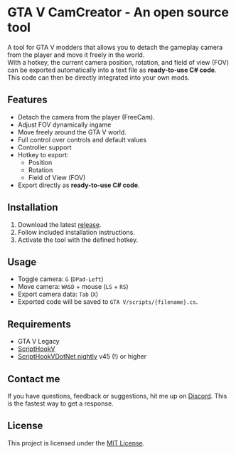 # GTA V CamCreator - An open source tool

A tool for GTA V modders that allows you to detach the gameplay camera from the player and move it freely in the world.  
With a hotkey, the current camera position, rotation, and field of view (FOV) can be exported automatically into a text file as **ready-to-use C# code**.  
This code can then be directly integrated into your own mods.

## Features
- Detach the camera from the player (FreeCam).
- Adjust FOV dynamically ingame
- Move freely around the GTA V world.
- Full control over controls and default values
- Controller support
- Hotkey to export:
  - Position
  - Rotation
  - Field of View (FOV)
- Export directly as **ready-to-use C# code**.

## Installation
1. Download the latest [release](https://github.com/yourname/gta-v-freecam-tool/releases).
2. Follow included installation instructions.
3. Activate the tool with the defined hotkey.

## Usage
- Toggle camera: `G` (`DPad-Left`) 
- Move camera: `WASD` + mouse (`LS` + `RS`)
- Export camera data: `Tab` (`X`)
- Exported code will be saved to `GTA V/scripts/{filename}.cs`.

## Requirements
- GTA V Legacy
- [ScriptHookV](http://www.dev-c.com/gtav/scripthookv/)
- [ScriptHookVDotNet nightly](https://github.com/scripthookvdotnet/scripthookvdotnet-nightly/releases) v45 (!) or higher

## Contact me
If you have questions, feedback or suggestions, hit me up on [Discord](https://discord.gg/U2KGVbj3uh). 
This is the fastest way to get a response.

## License
This project is licensed under the [MIT License](LICENSE).
